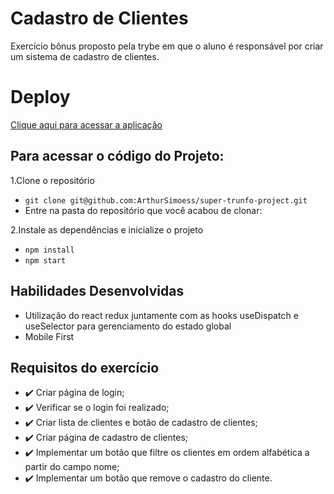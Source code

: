 # Cadastro de Clientes

  Exercício bônus proposto pela trybe em que o aluno é responsável por criar um sistema de cadastro de clientes.
 
# Deploy

  [Clique aqui para acessar a aplicação](https://main.daeijacgfekzp.amplifyapp.com/)
  
## Para acessar o código do Projeto:

1.Clone o repositório

* `git clone git@github.com:ArthurSimoess/super-trunfo-project.git`
* Entre na pasta do repositório que você acabou de clonar:

2.Instale as dependências e inicialize o projeto

* `npm install`
* `npm start`
  
## Habilidades Desenvolvidas

- Utilização do react redux juntamente com as hooks useDispatch e useSelector para gerenciamento do estado global
- Mobile First

## Requisitos do exercício

- :heavy_check_mark: Criar página de login;
- :heavy_check_mark: Verificar se o login foi realizado;
- :heavy_check_mark: Criar lista de clientes e botão de cadastro de clientes;
- :heavy_check_mark: Criar página de cadastro de clientes;
- :heavy_check_mark: Implementar um botão que filtre os clientes em ordem alfabética a partir do campo nome;
- :heavy_check_mark: Implementar um botão que remove o cadastro do cliente.



